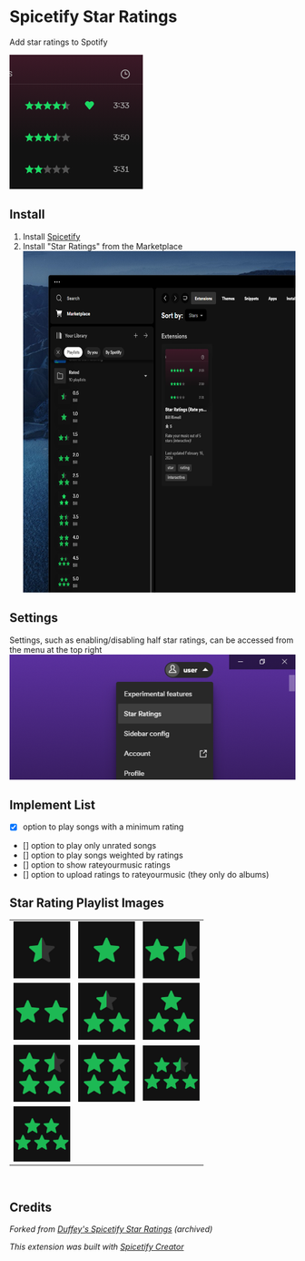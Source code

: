 # Spicetify Star Ratings
Add star ratings to Spotify

![banner](/imgs/preview.png)

## Install

1. Install [Spicetify](https://spicetify.app)
2. Install "Star Ratings" from the Marketplace
   <img src="imgs/install.png" height="600px" alt="install">

## Settings

Settings, such as enabling/disabling half star ratings, can be accessed from the menu at the top right
![Settings](imgs/settings.png)

## Implement List

* [x] option to play songs with a minimum rating
* [] option to play only unrated songs
* [] option to play songs weighted by ratings
* [] option to show rateyourmusic ratings
* [] option to upload ratings to rateyourmusic (they only do albums)

## Star Rating Playlist Images

<table>
    <tr>
      <td><img src="imgs/0.5star.jpg" width="100px" alt="0.5 Star Rating"></td>
      <td><img src="imgs/1star.jpg" width="100px" alt="1 Star Rating"></td>
      <td><img src="imgs/1.5star.jpg" width="100px" alt="1.5 Star Rating"></td>
    </tr>
    <tr>
      <td><img src="imgs/2star.jpg" width="100px" alt="2 Star Rating"></td>
      <td><img src="imgs/2.5star.jpg" width="100px" alt="2.5 Star Rating"></td>
      <td><img src="imgs/3star.jpg" width="100px" alt="3 Star Rating"></td>
    </tr>
    <tr>
      <td><img src="imgs/3.5star.jpg" width="100px" alt="3.5 Star Rating"></td>
      <td><img src="imgs/4star.jpg" width="100px" alt="4 Star Rating"></td>
      <td><img src="imgs/4.5star.jpg" width="100px" alt="4.5 Star Rating"></td>
    </tr>
    <tr>
      <td colspan="3"><img src="imgs/5star.jpg" width="100px" alt="5 Star Rating"></td>
    </tr>
  </table>

<br>

## Credits

*Forked from [Duffey's Spicetify Star Ratings](https://github.com/duffey/spicetify-star-ratings) (archived)*

*This extension was built with [Spicetify Creator](https://github.com/spicetify/spicetify-creator)*